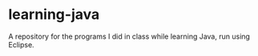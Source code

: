 # learning-java
A repository for the programs I did in class while learning Java, run using Eclipse.

